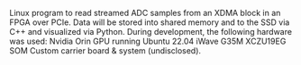 Linux program to read streamed ADC samples from an XDMA block in an FPGA over PCIe. Data will be stored into shared memory and to the SSD via C++ and visualized via Python. During development, the following hardware was used:
Nvidia Orin GPU running Ubuntu 22.04
iWave G35M XCZU19EG SOM
Custom carrier board & system (undisclosed).
